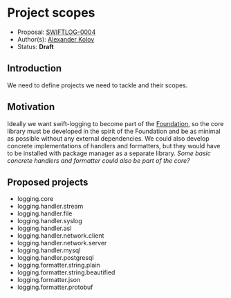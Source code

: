 # Project scopes

* Proposal: [SWIFTLOG-0004](https://github.com/akolov/swift-logging/blob/master/proposals/0004-project-scopes.md)
* Author(s): [Alexander Kolov](https://github.com/akolov)
* Status: **Draft**

## Introduction

We need to define projects we need to tackle and their scopes.

## Motivation

Ideally we want swift-logging to become part of the [Foundation](https://github.com/apple/swift-corelibs-foundation), so the core library must be developed in the spirit of the Foundation and be as minimal as possible without any external dependencies.
We could also develop concrete implementations of handlers and formatters, but they would have to be installed with package manager as a separate library.
_Some basic concrete handlers and formatter could also be part of the core?_

## Proposed projects

 * logging.core
 * logging.handler.stream
 * logging.handler.file
 * logging.handler.syslog
 * logging.handler.asl
 * logging.handler.network.client
 * logging.handler.network.server
 * logging.handler.mysql
 * logging.handler.postgresql
 * logging.formatter.string.plain
 * logging.formatter.string.beautified
 * logging.formatter.json
 * logging.formatter.protobuf
